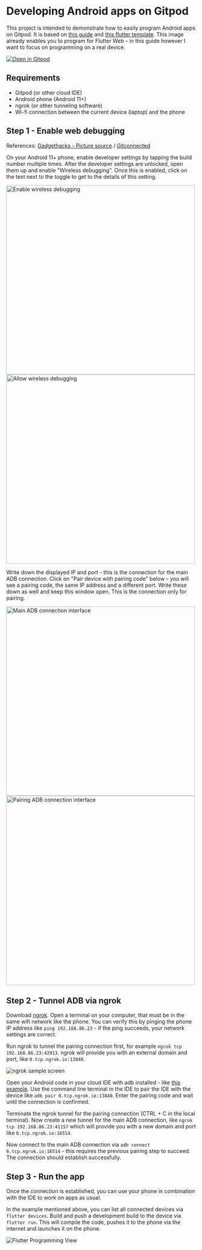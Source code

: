 # Developing Android apps on Gitpod
This project is intended to demonstrate how to easily program Android apps on Gitpod. It is based on [this guide](https://sometechy.website/dev/adb-over-any-network-without-port-forwarding-even-over-mobile-3g-4g-lte.html) and [this flutter template](https://github.com/gitpod-io/flutter-example). This image already enables you to program for Flutter Web - in this guide however I want to focus on programming on a real device.

[![Open in Gitpod](https://gitpod.io/button/open-in-gitpod.svg)](https://gitpod.io/#https://github.com/JamesCullum/flutter-adb-template)

## Requirements

 - Gitpod (or other cloud IDE)
 - Android phone (Android 11+)
 - ngrok (or other tunneling software)
 - Wi-fi connection between the current device (laptop) and the phone

## Step 1 - Enable web debugging
References: [Gadgethacks - Picture source](https://android.gadgethacks.com/how-to/set-up-wireless-debugging-android-11-send-adb-commands-without-usb-cable-0302898/) / [Gitconnected](https://levelup.gitconnected.com/wireless-debugging-in-android-11-7169d2596a81)

On your Android 11+ phone, enable developer settings by tapping the build number multiple times. After the developer settings are unlocked, open them up and enable "Wireless debugging". Once this is enabled, click on the text next to the toggle to get to the details of this setting. 

<img src="https://user-images.githubusercontent.com/5477111/142421296-28dd7898-96b5-44ca-a9b5-760fada840a1.jpg" alt="Enable wireless debugging" height="500"> <img src="https://user-images.githubusercontent.com/5477111/142421408-95d5d969-48c2-4208-aeb2-48521160bfc9.jpg" alt="Allow wireless debugging" height="500">

Write down the displayed IP and port - this is the connection for the main ADB connection. Click on "Pair device with pairing code" below - you will see a pairing code, the same IP address and a different port. Write these down as well and keep this window open. This is the connection only for pairing.

<img src="https://user-images.githubusercontent.com/5477111/142421532-20a6af27-0d10-400c-95f1-b2e3ff255e51.jpg" alt="Main ADB connection interface" height="500"> <img src="https://user-images.githubusercontent.com/5477111/142421657-0ec8d1e3-b35b-435b-a8d8-6bc58b3b15a5.jpg" alt="Pairing ADB connection interface" height="500">

## Step 2 - Tunnel ADB via ngrok

Download [ngrok](https://ngrok.com/). Open a terminal on your computer, that must be in the same wifi network like the phone. You can verify this by pinging the phone IP address like `ping 192.168.86.23` - if the ping succeeds, your network settings are correct.

Run ngrok to tunnel the pairing connection first, for example 
`ngrok tcp 192.168.86.23:42913`. ngrok will provide you with an external domain and port, like `0.tcp.ngrok.io:13840`.

![ngrok sample screen](https://forums.triplea-game.org/assets/uploads/files/1589396698766-e9c19651-391d-4f53-8119-35340257a5f2-grafik.png)

Open your Android code in your cloud IDE with adb installed - like [this example](https://gitpod.io/#https://github.com/JamesCullum/flutter-adb-template). Use the command line terminal in the IDE to pair the IDE with the device like `adb pair 0.tcp.ngrok.io:13840`. Enter the pairing code and wait until the connection is confirmed.

Terminate the ngrok tunnel for the pairing connection (CTRL + C in the local terminal). Now create a new tunnel for the main ADB connection, like `ngrok tcp 192.168.86.23:41157` which will provide you with a new domain and port like `6.tcp.ngrok.io:16514`.

Now connect to the main ADB connection via `adb connect 6.tcp.ngrok.io:16514` - this requires the previous pairing step to succeed. The connection should establish successfully.

## Step 3 - Run the app
Once the connection is established, you can use your phone in combination with the IDE to work on apps as usual. 

In the example mentioned above, you can list all connected devices via `flutter devices`. Build and push a development build to the device via `flutter run`. This will compile the code, pushes it to the phone via the internet and launches it on the phone.

![Flutter Programming View](https://camo.githubusercontent.com/6f5049176dc412060d5887e80874388f13fa9d4a43b0d340be9b4ed3ae6f0757/68747470733a2f2f64617274636f64652e6f72672f696d616765732f6d61726b6574706c6163652f666c75747465725f686f745f72656c6f61642e676966)
